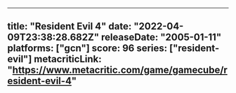 
---
title: "Resident Evil 4"
date: "2022-04-09T23:38:28.682Z"
releaseDate: "2005-01-11"
platforms: ["gcn"]
score: 96
series: ["resident-evil"]
metacriticLink: "https://www.metacritic.com/game/gamecube/resident-evil-4"
---

